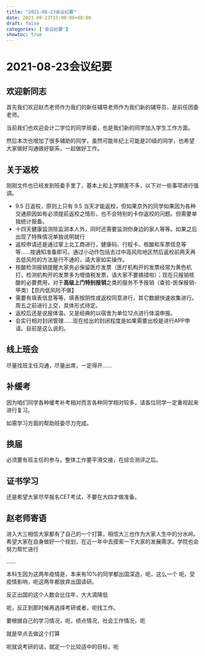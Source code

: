 ```yaml
---
title: "2021-08-23会议纪要" 
date: 2021-08-23T15:00:00+08:00
draft: false
categories: ['会议纪要']
showtoc: true
---
```

# 2021-08-23会议纪要

## 欢迎新同志

首先我们欢迎赵杰老师作为我们的新任辅导老师作为我们新的辅导员，是前任团委老师。

当前我们也欢迎会计二学位的同学班委，也是我们新的同学加入学生工作方面。

然后本次也增加了很多辅助的同学，虽然可能年纪上可能是20级的同学，也希望大家做好沟通做好联系，一起做好工作。

## 关于返校

刚刚文件也已经发到班委手里了，基本上和上学期差不多，以下对一些事项进行强调。

- 9.5 日返校，原则上只有 9.5 当天才能返校，但如果京外的同学如果因为各种交通原因如有必须提前返校之情形，也不会特别的卡你返校的问题。但需要单独统计报备。
- 十四天健康监测除监测本人外，同时还需要监测你身边的家人等等。如果之后出现了特殊情况单独说明就行
- 返校申请还是通过掌上北工商进行，健康码、行程卡、核酸和车票信息等等……按通知准备即可。通过小动作包括去过中高风险地区然后返校前两天再去低风险的方法是行不通的，请大家如实操作。
- 核酸检测报销提醒大家务必保留医疗发票（医疗机构开的发票经常为黄色机打，检测机构开的发票多为增值税发票，请大家不要搞错啦）；现在只报销核酸的必要费用，对于**高级上门特别报销**之类的服务不予报销（查验-医保报销-甲类）【京内低风险不做】
- 需要有填表信息等等，填表按阴性或返校同意进行，其它数据快速收集进行。周五之前进行上交，具体形式待定。
- 返校后还是说报体温，又是经典的以宿舍为单位12点进行体温申报。
- 会实行相对封闭管理……现在给出的封闭程度是如果需要出校是进行APP申请。目前是这么说的。

## 线上班会

尽量找班主任沟通，尽量出席，一定得开……

## 补缓考

因为咱们同学各种缓考补考相对而言各种同学相对较多，请各位同学一定重视起来进行复习。

如需学习方面的帮助班委尽力完成。

## 换届

必须要有班主任的参与。整体工作要平滑交接，在综合测评之后。

## 证书学习

还是希望大家尽早报名CET考试，不要在大四才做准备。

## 赵老师寄语

进入大三相信大家都有了自己的一个打算，相信大三也作为大家人生中的分水岭。希望大家在自身做好一个规划，在近一年中去摸索一下大家的发展需求。学院也会努力帮忙进行

……

本科生因为这两年疫情是，本来有10%的同学都出国深造，呃，这么一个 呃，受疫情影响，呃这两年都放弃出国读研。

反正出国的这个人数会比往年，大大滴降低

呃，反正到那时候再选择考研或者，呃找工作。

要根据自己的学习情况，呃，绩点情况，社会工作情况，呃

就是早点去做这个打算

呃就说考研的话，就定一个比较适中的目标，呃
